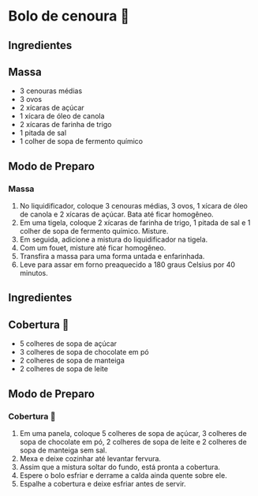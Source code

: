 # Bolo de cenoura :cake:



## Ingredientes

## Massa



- 3 cenouras médias
- 3 ovos
- 2 xícaras de açúcar
- 1 xícara de óleo de canola
- 2 xícaras de farinha de trigo
- 1 pitada de sal
- 1 colher de sopa de fermento químico



## Modo de Preparo

### Massa



1. No liquidificador, coloque 3 cenouras médias, 3 ovos, 1 xícara de óleo de canola e 2 xícaras de açúcar. Bata até ficar homogêneo.
2. Em uma tigela, coloque 2 xícaras de farinha de trigo, 1 pitada de sal e 1 colher de sopa de fermento químico. Misture.
3. Em seguida, adicione a mistura do liquidificador na tigela.
4. Com um fouet, misture até ficar homogêneo.
5. Transfira a massa para uma forma untada e enfarinhada.
6. Leve para assar em forno preaquecido a 180 graus Celsius por 40 minutos.



## Ingredientes

## Cobertura :chocolate_bar:



- 5 colheres de sopa de açúcar
- 3 colheres de sopa de chocolate em pó
- 2 colheres de sopa de manteiga
- 2 colheres de sopa de leite



## Modo de Preparo

### Cobertura :chocolate_bar:



1. Em uma panela, coloque 5 colheres de sopa de açúcar, 3 colheres de sopa de chocolate em pó, 2 colheres de sopa de leite e 2 colheres de sopa de manteiga sem sal.
2. Mexa e deixe cozinhar até levantar fervura.
3. Assim que a mistura soltar do fundo, está pronta a cobertura.
4. Espere o bolo esfriar e derrame a calda ainda quente sobre ele.
5. Espalhe a cobertura e deixe esfriar antes de servir.
